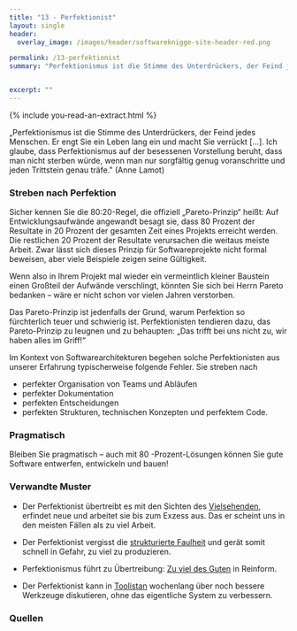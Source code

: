 ```yaml
---
title: "13 - Perfektionist"
layout: single
header:
  overlay_image: /images/header/softwareknigge-site-header-red.png

permalink: /13-perfektionist
summary: "Perfektionismus ist die Stimme des Unterdrückers, der Feind jedes Menschen. Er engt Sie ein Leben lang ein und macht Sie verrückt [...]. Ich glaube, dass Perfektionismus auf der besessenen Vorstellung beruht, dass man nicht sterben würde, wenn man nur sorgfältig genug voranschritte und jeden Trittstein genau träfe. (Anne Lamot)"


excerpt: ""
---
```

{% include you-read-an-extract.html %}


„Perfektionismus ist die Stimme des Unterdrückers, der Feind jedes Menschen.
Er engt Sie ein Leben lang ein und macht Sie verrückt [...]. Ich glaube, dass Perfektionismus auf der besessenen Vorstellung beruht, dass man nicht sterben würde, wenn man nur sorgfältig genug voranschritte und jeden Trittstein genau träfe." (Anne Lamot)

### Streben nach Perfektion
Sicher kennen Sie die 80:20-Regel, die offiziell „Pareto-Prinzip“ heißt: Auf Entwicklungsaufwände angewandt besagt sie, dass 80 Prozent der Resultate in 20 Prozent der gesamten Zeit eines Projekts erreicht werden. Die restlichen 20 Prozent der Resultate verursachen die weitaus meiste Arbeit. Zwar lässt sich dieses Prinzip für Softwareprojekte nicht formal beweisen, aber viele Beispiele zeigen seine Gültigkeit.

Wenn also in Ihrem Projekt mal wieder ein vermeintlich kleiner Baustein einen Großteil der Aufwände verschlingt, könnten Sie sich bei Herrn Pareto bedanken – wäre er nicht schon vor vielen Jahren verstorben.

Das Pareto-Prinzip ist jedenfalls der Grund, warum Perfektion so fürchterlich teuer und schwierig ist. Perfektionisten tendieren dazu, das Pareto-Prinzip zu leugnen und zu behaupten: „Das trifft bei uns nicht zu, wir haben alles im Griff!“

Im Kontext von Softwarearchitekturen begehen solche Perfektionisten aus unserer Erfahrung typischerweise folgende Fehler. Sie streben nach

* perfekter Organisation von Teams und Abläufen
* perfekter Dokumentation
* perfekten Entscheidungen
* perfekten Strukturen, technischen Konzepten und perfektem Code.

### Pragmatisch

Bleiben Sie pragmatisch – auch mit 80 -Prozent-Lösungen können Sie gute Software entwerfen, entwickeln und bauen!

### Verwandte Muster

* Der Perfektionist übertreibt es mit den Sichten des [Vielsehenden](),
erfindet neue und arbeitet sie bis zum Exzess aus.
Das er scheint uns in den meisten Fällen als zu viel Arbeit.

* Der Perfektionist vergisst die [strukturierte Faulheit](04-strukturierte-faulheit) und gerät somit schnell in Gefahr, zu viel zu produzieren.

* Perfektionismus führt zu Übertreibung: [Zu viel des Guten](/07-zuviel-des-guten) in Reinform.
* Der Perfektionist kann in [Toolistan](/22-toolistan) wochenlang über noch bessere Werkzeuge diskutieren, ohne das eigentliche System zu verbessern.

### Quellen
